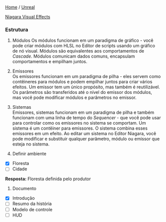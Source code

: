 [Home](https://myerco.github.io/unreal-engine) / [Unreal](https://myerco.github.io/unreal-engine/unreal.html)


[Niagara Visual Effects](https://docs.unrealengine.com/en-US/Engine/Niagara/index.html)

### Estrutura
1. Módulos
Os módulos funcionam em um paradigma de gráfico - você pode criar módulos com HLSL no Editor de scripts usando um gráfico de nó visual. Módulos são equivalentes aos comportamentos de *Cascade*. Módulos comunicam dados comuns, encapsulam comportamentos e empilham juntos.
1. Emissores  
Os emissores funcionam em um paradigma de pilha - eles servem como contêineres para módulos e podem empilhar juntos para criar vários efeitos. Um emissor tem um único propósito, mas também é reutilizável. Os parâmetros são transferidos até o nível do emissor dos módulos, mas você pode modificar módulos e parâmetros no emissor.

1. Sistemas  
Emissores, sistemas funcionam em um paradigma de pilha e também funcionam com uma linha de tempo do *Sequencer* - que você pode usar para controlar como os emissores no sistema se comportam. Um sistema é um contêiner para emissores. O sistema combina esses emissores em um efeito. Ao editar um sistema no Editor Niagara, você pode modificar e substituir qualquer parâmetro, módulo ou emissor que esteja no sistema.

1. Definir ambiente
- [x] Floresta
- [ ] Cidade  

**Resposta:** Floresta definida pelo produtor

1. Documento
- [x] Introdução
- [ ] Resumo da história
- [ ] Modelo de controle
- [ ] HUD
